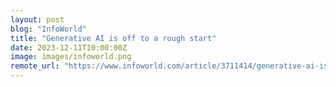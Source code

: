 ```yaml
---
layout: post
blog: "InfoWorld"
title: "Generative AI is off to a rough start"
date: 2023-12-11T10:00:00Z
image: images/infoworld.png
remote_url: "https://www.infoworld.com/article/3711414/generative-ai-is-off-to-a-rough-start.html#tk.rss_applicationdevelopment"
---
```

